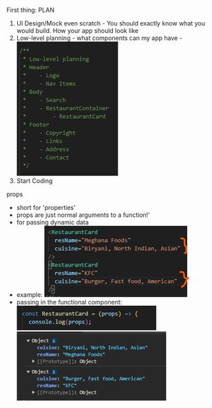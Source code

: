 First thing: PLAN
1. UI Design/Mock even scratch - You should exactly know what you would build. How your app should look like
2. Low-level planning - what components can my app have
    -![low-level-planning](image.png)
3. Start Coding

props
- short for 'properties'
- props are just normal arguments to a function!'
- for passing dynamic data
- example: ![props](image-1.png)
- passing in the functional component:
    ![props-in-functional-component](image-2.png)
    ![logging-of-props](image-3.png)